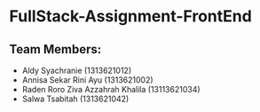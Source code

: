# FullStack-Assignment-FrontEnd

## Team Members:

-   Aldy Syachranie (1313621012)
-   Annisa Sekar Rini Ayu (1313621002)
-   Raden Roro Ziva Azzahrah Khalila (13113621034)
-   Salwa Tsabitah (1313621042)
